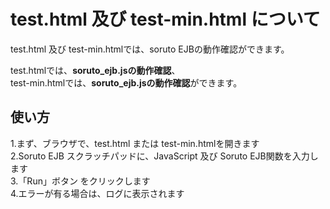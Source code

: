 # test.html 及び test-min.html について
test.html 及び test-min.htmlでは、soruto EJBの動作確認ができます。

test.htmlでは、**soruto_ejb.jsの動作確認**、  
test-min.htmlでは、**soruto_ejb.jsの動作確認**ができます。

## 使い方
1.まず、ブラウザで、test.html または test-min.htmlを開きます  
2.Soruto EJB スクラッチパッドに、JavaScript 及び Soruto EJB関数を入力します  
3.「Run」ボタン をクリックします  
4.エラーが有る場合は、ログに表示されます
